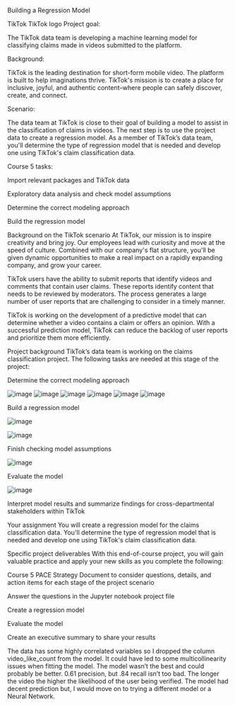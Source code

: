 Building a Regression Model

TikTok
TikTok logo
Project goal:

The TikTok data team is developing a machine learning model for classifying claims made in videos submitted to the platform.

Background:

TikTok is the leading destination for short-form mobile video. The platform is built to help imaginations thrive. TikTok's mission is to create a place for inclusive, joyful, and authentic content–where people can safely discover, create, and connect.

Scenario:

The data team at TikTok is close to their goal of building a model to assist in the classification of claims in videos. The next step is to use the project data to create a regression model. As a member of TikTok’s data team, you'll determine the type of regression model that is needed and develop one using TikTok's claim classification data.

Course 5 tasks:

Import relevant packages and TikTok data

Exploratory data analysis and check model assumptions

Determine the correct modeling approach

Build the regression model

Background on the TikTok scenario 
At TikTok, our mission is to inspire creativity and bring joy. Our employees lead with curiosity and move at the speed of culture. Combined with our company's flat structure, you'll be given dynamic opportunities to make a real impact on a rapidly expanding company, and grow your career.

TikTok users have the ability to submit reports that identify videos and comments that contain user claims. These reports identify content that needs to be reviewed by moderators. The process generates a large number of user reports that are challenging to consider in a timely manner. 

TikTok is working on the development of a predictive model that can determine whether a video contains a claim or offers an opinion. With a successful prediction model, TikTok can reduce the backlog of user reports and prioritize them more efficiently.

Project background
TikTok’s data team is working on the claims classification project. The following tasks are needed at this stage of the project:

Determine the correct modeling approach

![image](https://github.com/user-attachments/assets/ff61e876-0302-4a52-82f2-1f3b3ee32a51)
![image](https://github.com/user-attachments/assets/1e54b2cb-46ad-42d6-b178-9c0bea02e3c8)
![image](https://github.com/user-attachments/assets/c79f902f-dc64-4d41-b0c0-41fe4d304312)
![image](https://github.com/user-attachments/assets/f89c0105-dedb-4905-933b-cd9968cff909)
![image](https://github.com/user-attachments/assets/c85f01ef-3221-45ad-8052-e222601473ed)
![image](https://github.com/user-attachments/assets/aa611240-ba82-4e00-960d-a1bdf2052f23)

Build a regression model

![image](https://github.com/user-attachments/assets/dc344a45-9220-4a26-9a55-39aaa92a11a5)


![image](https://github.com/user-attachments/assets/051b8fda-4ead-4a5f-b714-4bd9dac2d3c4)


Finish checking model assumptions

![image](https://github.com/user-attachments/assets/4a4a2764-cbc1-4f19-995d-b30a37e40010)

Evaluate the model


![image](https://github.com/user-attachments/assets/774b53dd-cc8a-4f21-81f7-e8e42c3b8f07)



Interpret model results and summarize findings for cross-departmental stakeholders within TikTok

Your assignment
You will create a regression model for the claims classification data. You'll determine the type of regression model that is needed and develop one using TikTok's claim classification data.

Specific project deliverables
With this end-of-course project, you will gain valuable practice and apply your new skills as you complete the following:

Course 5 PACE Strategy Document to consider questions, details, and action items for each stage of the project scenario

Answer the questions in the Jupyter notebook project file

Create a regression model

Evaluate the model

Create an executive summary to share your results 

 The data has some highly correlated variables so I dropped the column video_like_count from the
 model. It could have led to some multicollinearity issues when fitting the model. The model wasn’t
 the best and could probably be better. 0.61 precision, but .84 recall isn’t too bad.
 The longer the video the higher the likelihood of the user being verified. The model had decent
 prediction but, I would move on to trying a different model or a Neural Network.
